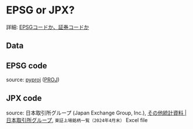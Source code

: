 # EPSG or JPX?

詳細: [EPSGコードか、証券コードか](https://zenn.dev/mierune/articles/9d31472c71fe05)

## Data

## EPSG code

source: [pyproj](https://pyproj4.github.io/pyproj/stable/) ([PROJ](https://proj.org/en/9.4/))

## JPX code

source: 日本取引所グループ (Japan Exchange Group, Inc.), [その他統計資料 | 日本取引所グループ](https://www.jpx.co.jp/markets/statistics-equities/misc/01.html), `東証上場銘柄一覧（2024年4月末）` Excel file
